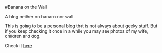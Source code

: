 #Banana on the Wall

A blog neither on banana nor wall.

This is going to be a personal blog that is not always about geeky stuff. But if you keep checking it once in a while you may see photos of my wife, children and dog.

Check it [here](http://blog.thatboy.me/)
